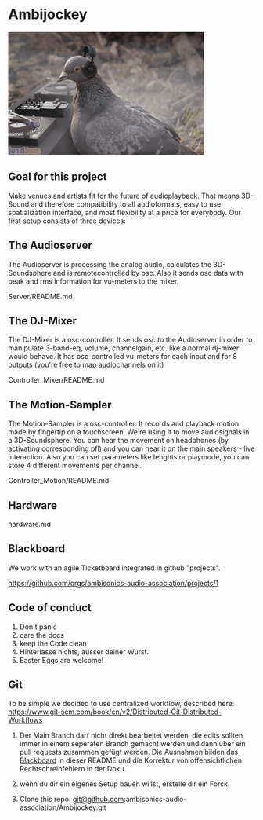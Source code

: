 # Ambijockey

![first ambijocky](doc/pix/gif1.gif)

## Goal for this project
Make venues and artists fit for the future of audioplayback. That means 3D-Sound and therefore compatibility to all audioformats, easy to use spatialization interface, and most flexibility at a price for everybody. Our first setup consists of three devices:

## The Audioserver
The Audioserver is processing the analog audio, calculates the 3D-Soundsphere and is remotecontrolled by osc. Also it sends osc data with peak and rms information for vu-meters to the mixer. 

Server/README.md

## The DJ-Mixer
The DJ-Mixer is a osc-controller. It sends osc to the Audioserver in order to manipulate 3-band-eq, volume, channelgain, etc. like a normal dj-mixer would behave. It has osc-controlled vu-meters for each input and for 8 outputs (you're free to map audiochannels on it)

Controller_Mixer/README.md

## The Motion-Sampler
The Motion-Sampler is a osc-controller. It records and playback motion made by fingertip on a touchscreen. We're using it to move audiosignals in a 3D-Soundsphere. You can hear the movement on headphones (by activating corresponding pfl) and you can hear it on the main speakers - live interaction. Also you can set parameters like lenghts or playmode, you can store 4 different movements per channel.

Controller_Motion/README.md

## Hardware
hardware.md

## Blackboard
We work with an agile Ticketboard integrated in github "projects".

https://github.com/orgs/ambisonics-audio-association/projects/1


## Code of conduct
1. Don't panic
2. care the docs
3. keep the Code clean
4. Hinterlasse nichts, ausser deiner Wurst.
5. Easter Eggs are welcome!


## Git
To be simple we decided to use centralized workflow, described here:
https://www.git-scm.com/book/en/v2/Distributed-Git-Distributed-Workflows

1. Der Main Branch darf nicht direkt bearbeitet werden, die edits sollten immer in einem seperaten Branch gemacht werden und dann über ein pull requests zusammen gefügt werden. Die Ausnahmen bilden das [Blackboard](#Blackboard) in dieser README und die Korrektur von offensichtlichen Rechtschreibfehlern in der Doku.

2. wenn du dir ein eigenes Setup bauen willst, erstelle dir ein Forck.

3. Clone this repo:
git@github.com:ambisonics-audio-association/Ambijockey.git
